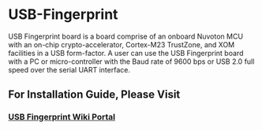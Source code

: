 # USB-Fingerprint

USB Fingerprint board is a board comprise of an onboard Nuvoton MCU with an on-chip crypto-accelerator, Cortex-M23 TrustZone, and XOM facilities in a USB form-factor. A user can use the USB Fingerprint board with a PC or micro-controller with the Baud rate of 9600 bps or USB 2.0 full speed over the serial UART interface.

## For Installation Guide, Please Visit 

### <a href="https://learn.sb-components.co.uk/USB-Fingerprint" > USB Fingerprint Wiki Portal </a>
